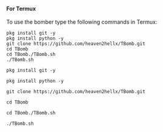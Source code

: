
#### For Termux

To use the bomber type the following commands in Termux:
```
pkg install git -y 
pkg install python -y 
git clone https://github.com/heaven2hellx/TBomb.git
cd TBomb
cd TBomb./TBomb.sh
./TBomb.sh
```



```
pkg install git -y
```


```
pkg install python -y
```


```
git clone https://github.com/heaven2hellx/TBomb.git
```


```
cd TBomb
```


```
cd TBomb./TBomb.sh
```


```
./TBomb.sh
```
